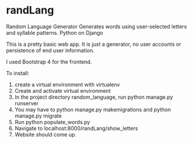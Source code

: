 # randLang
Random Language Generator
Generates words using user-selected letters and syllable patterns.
Python on Django


This is a pretty basic web app. It is just a generator, no user accounts or persistence of end user information.

I used Bootstrap 4 for the frontend.

To install:

1. create a virtual environment with virtualenv
2. Create and activate virtual environment
3. In the project directory random_language, run python manage.py runserver
4. You may have to python manage.py makemigrations and python manage.py migrate
5. Run python populate_words.py
6. Navigate to localhost:8000/randLang/show_letters
7. Website should come up.
